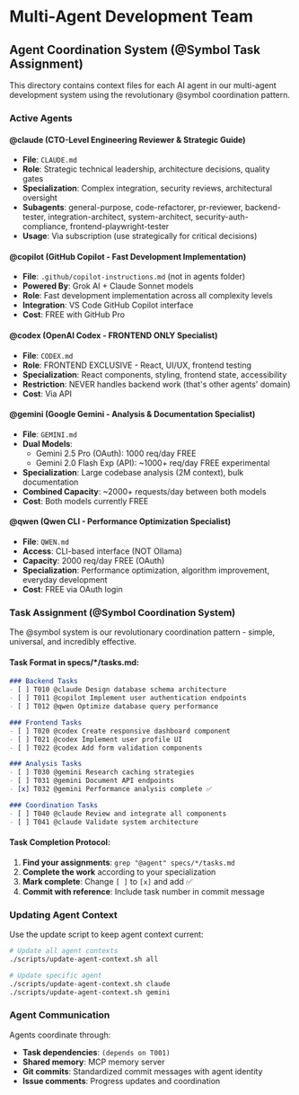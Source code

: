 # Multi-Agent Development Team

## Agent Coordination System (@Symbol Task Assignment)

This directory contains context files for each AI agent in our multi-agent development system using the revolutionary @symbol coordination pattern.

### Active Agents

#### @claude (CTO-Level Engineering Reviewer & Strategic Guide)
- **File**: `CLAUDE.md`
- **Role**: Strategic technical leadership, architecture decisions, quality gates
- **Specialization**: Complex integration, security reviews, architectural oversight
- **Subagents**: general-purpose, code-refactorer, pr-reviewer, backend-tester, integration-architect, system-architect, security-auth-compliance, frontend-playwright-tester
- **Usage**: Via subscription (use strategically for critical decisions)

#### @copilot (GitHub Copilot - Fast Development Implementation)
- **File**: `.github/copilot-instructions.md` (not in agents folder)
- **Powered By**: Grok AI + Claude Sonnet models
- **Role**: Fast development implementation across all complexity levels
- **Integration**: VS Code GitHub Copilot interface
- **Cost**: FREE with GitHub Pro

#### @codex (OpenAI Codex - FRONTEND ONLY Specialist)
- **File**: `CODEX.md`
- **Role**: FRONTEND EXCLUSIVE - React, UI/UX, frontend testing
- **Specialization**: React components, styling, frontend state, accessibility
- **Restriction**: NEVER handles backend work (that's other agents' domain)
- **Cost**: Via API

#### @gemini (Google Gemini - Analysis & Documentation Specialist)
- **File**: `GEMINI.md`
- **Dual Models**: 
  - Gemini 2.5 Pro (OAuth): 1000 req/day FREE
  - Gemini 2.0 Flash Exp (API): ~1000+ req/day FREE experimental
- **Specialization**: Large codebase analysis (2M context), bulk documentation
- **Combined Capacity**: ~2000+ requests/day between both models
- **Cost**: Both models currently FREE

#### @qwen (Qwen CLI - Performance Optimization Specialist)
- **File**: `QWEN.md`
- **Access**: CLI-based interface (NOT Ollama)
- **Capacity**: 2000 req/day FREE (OAuth)
- **Specialization**: Performance optimization, algorithm improvement, everyday development
- **Cost**: FREE via OAuth login


### Task Assignment (@Symbol Coordination System)

The @symbol system is our revolutionary coordination pattern - simple, universal, and incredibly effective.

#### Task Format in specs/*/tasks.md:
```markdown
### Backend Tasks
- [ ] T010 @claude Design database schema architecture
- [ ] T011 @copilot Implement user authentication endpoints
- [ ] T012 @qwen Optimize database query performance

### Frontend Tasks  
- [ ] T020 @codex Create responsive dashboard component
- [ ] T021 @codex Implement user profile UI
- [ ] T022 @codex Add form validation components

### Analysis Tasks
- [ ] T030 @gemini Research caching strategies
- [ ] T031 @gemini Document API endpoints
- [x] T032 @gemini Performance analysis complete ✅

### Coordination Tasks
- [ ] T040 @claude Review and integrate all components
- [ ] T041 @claude Validate system architecture
```

#### Task Completion Protocol:
1. **Find your assignments**: `grep "@agent" specs/*/tasks.md`
2. **Complete the work** according to your specialization
3. **Mark complete**: Change `[ ]` to `[x]` and add ✅
4. **Commit with reference**: Include task number in commit message

### Updating Agent Context

Use the update script to keep agent context current:

```bash
# Update all agent contexts
./scripts/update-agent-context.sh all

# Update specific agent
./scripts/update-agent-context.sh claude
./scripts/update-agent-context.sh gemini
```

### Agent Communication

Agents coordinate through:
- **Task dependencies**: `(depends on T001)`
- **Shared memory**: MCP memory server
- **Git commits**: Standardized commit messages with agent identity
- **Issue comments**: Progress updates and coordination

